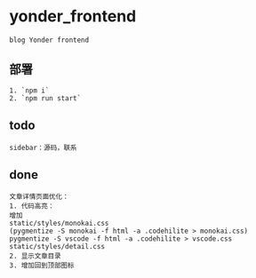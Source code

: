# yonder_frontend
    blog Yonder frontend

## 部署
    1. `npm i`
    2. `npm run start`

## todo
    sidebar：源码，联系
    
## done
    文章详情页面优化：
    1. 代码高亮：
    增加
    static/styles/monokai.css
    (pygmentize -S monokai -f html -a .codehilite > monokai.css)
    pygmentize -S vscode -f html -a .codehilite > vscode.css
    static/styles/detail.css
    2. 显示文章目录
    3. 增加回到顶部图标
